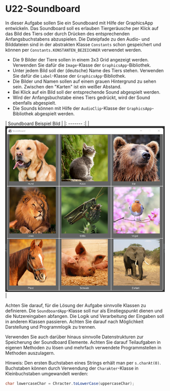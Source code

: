 # U22-Soundboard

In dieser Aufgabe sollen Sie ein Soundboard mit Hilfe der GraphicsApp entwickeln. Das Soundboard soll es erlauben Tiergeräusche per Klick auf das Bild des Tiers oder durch Drücken des entsprechenden Anfangsbuchstabens abzuspielen.
Die Dateipfade zu den Audio- und Bilddateien sind in der abstrakten Klasse `Constants` schon gespeichert und können per `Constants.KONSTANTEN_BEZEICHNER` verwendet werden.
 - Die 9 Bilder der Tiere sollen in einem 3x3 Grid angezeigt werden. Verwenden Sie dafür die `Image`-Klasse der `GraphicsApp`-Bibliothek.
 - Unter jedem Bild soll der (deutsche) Name des Tiers stehen. Verwenden Sie dafür die `Label`-Klasse der `GraphicsApp`-Bibliothek.
 - Die Bilder und Namen sollen auf einem grauen Hintergrund zu sehen sein. Zwischen den "Karten" ist ein weißer Abstand.
 - Bei Klick auf ein Bild soll der entsprechende Sound abgespielt werden.
 - Wird der Anfangsbuchstabe eines Tiers gedrückt, wird der Sound ebenfalls abgespielt.
 - Die Sounds können mit Hilfe der `AudioClip`-Klasse der `GraphicsApp`-Bibliothek abgespielt werden.

| Soundboard Beispiel Bild |
|: ------- :|
| ![Soundboard!](./docs/sondboard_image.png) |

Achten Sie darauf, für die Lösung der Aufgabe sinnvolle Klassen zu definieren. Die `SoundboardApp`-Klasse soll nur als Einstiegspunkt dienen und die Nutzereingaben abfangen. Die Logik und Verarbeitung der Eingaben soll in anderen Klassen passieren. Achten Sie darauf nach Möglichkeit Darstellung und Programmlogik zu trennen.

Verwenden Sie auch darüber hinaus sinnvolle Datenstrukturen zur Speicherung der Soundboard Elemente. Achten Sie darauf Teilaufgaben in eigenen Methoden zu lösen und mehrfach verwendete Programmstellen in Methoden auszulagern.

Hinweis: Den ersten Buchstaben eines Strings erhält man per `s.charAt(0)`. Buchstaben können durch Verwendung der `Charakter`-Klasse in Kleinbuchstaben umgewandelt werden: 
``` java
char lowercaseChar = Chracter.toLowerCase(uppercaseChar);
```